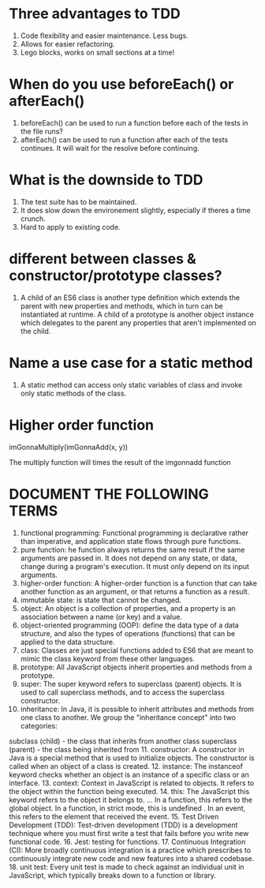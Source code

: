 # Three advantages to TDD
1. Code flexibility and easier maintenance. Less bugs.
2. Allows for easier refactoring.
3. Lego blocks, works on small sections at a time!

# When do you use beforeEach() or afterEach()
1. beforeEach() can be used to run a function before each of the tests in the file runs?
2. afterEach() can be used to run a function after each of the tests continues. It will wait for the resolve before continuing.

# What is the downside to TDD
1. The test suite has to be maintained.
2. It does slow down the environement slightly, especially if theres a time crunch.
3. Hard to apply to existing code.

# different between classes & constructor/prototype classes?
1. A child of an ES6 class is another type definition which extends the parent with new properties and methods, which in turn can be instantiated at runtime. A child of a prototype is another object instance which delegates to the parent any properties that aren't implemented on the child.

# Name a use case for a static method
1. A static method can access only static variables of class and invoke only static methods of the class.

# Higher order function

imGonnaMultiply(imGonnaAdd(x, y))

The multiply function will times the result of the imgonnadd function

# DOCUMENT THE FOLLOWING TERMS
1. functional programming: Functional programming is declarative rather than imperative, and application state flows through pure functions.
2. pure function: he function always returns the same result if the same arguments are passed in. It does not depend on any state, or data, change during a program's execution. It must only depend on its input arguments.
3. higher-order function:  A higher-order function is a function that can take another function as an argument, or that returns a function as a result.
4. immutable state: is state that cannot be changed.
5. object: An object is a collection of properties, and a property is an association between a name (or key) and a value.
6. object-oriented programming (OOP): define the data type of a data structure, and also the types of operations (functions) that can be applied to the data structure.
7. class:  Classes are just special functions added to ES6 that are meant to mimic the class keyword from these other languages.
8. prototype: All JavaScript objects inherit properties and methods from a prototype.
9. super: The super keyword refers to superclass (parent) objects.
It is used to call superclass methods, and to access the superclass constructor.
10. inheritance: In Java, it is possible to inherit attributes and methods from one class to another. We group the "inheritance concept" into two categories:

subclass (child) - the class that inherits from another class
superclass (parent) - the class being inherited from
11. constructor: A constructor in Java is a special method that is used to initialize objects. The constructor is called when an object of a class is created.
12. instance: The instanceof keyword checks whether an object is an instance of a specific class or an interface.
13. context: Context in JavaScript is related to objects. It refers to the object within the function being executed.
14. this: The JavaScript this keyword refers to the object it belongs to. ... In a function, this refers to the global object. In a function, in strict mode, this is undefined . In an event, this refers to the element that received the event.
15. Test Driven Development (TDD): Test-driven development (TDD) is a development technique where you must first write a test that fails before you write new functional code. 
16. Jest: testing for functions.
17. Continuous Integration (CI): More broadly continuous integration is a practice which prescribes to continuously integrate new code and new features into a shared codebase.
18. unit test: Every unit test is made to check against an individual unit in JavaScript, which typically breaks down to a function or library.


